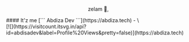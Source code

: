 <p style="text-align: center;">zelam 👋,</p> 
#### It'z me [```  Abdiza Dev  ```](https://abdiza.tech) - \<Developer. /> <br />
[![](https://visitcount.itsvg.in/api?id=abdisadev&label=Profile%20Views&pretty=false)](https://abdiza.tech)
